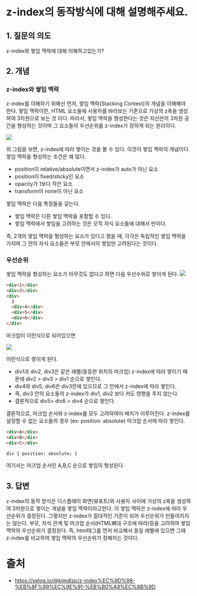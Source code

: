 # z-index의 동작방식에 대해 설명해주세요.

## 1. 질문의 의도

z-index와 쌓임 맥락에 대해 이해하고있는가?

## 2. 개념

### z-index와 쌓임 맥락

z-index를 이해하기 위해선 먼저, 쌓임 맥락(Stacking Context)의 개념을 이해해야 한다. 쌓임 맥락이란, HTML 요소들에 사용자를 바라보는 기준으로 가상의 z축을 생성하여 3차원으로 보는 것 이다. 따라서, 쌓임 맥락을 형성한다는 것은 자신만의 3차원 공간을 형성하는 것이며 그 요소들의 우선순위를 z-index가 정하게 되는 원리이다.

<img src="https://velog.velcdn.com/images%2Fkimdlzp%2Fpost%2Fa1bd98da-091b-40fb-a602-6e9244d3bbf4%2Fstacking%20context.png">

위 그림을 보면, z-index에 따라 쌓이는 것을 볼 수 있다. 이것이 쌓임 맥락의 개념이다. 쌓임 맥락을 형성하는 조건은 꽤 많다.

- position이 relative/absolute이면서 z-index가 auto가 아닌 요소
- position이 fixed/sticky인 요소
- opacity가 1보다 작은 요소
- transform이 none이 아닌 요소

쌓임 맥락은 다음 특징들을 갖는다.

- 쌓임 맥락은 다른 쌓임 맥락을 포함할 수 있다.
- 쌓임 맥락에서 쌓임을 고려하는 것은 오직 자식 요소들에 대해서 만이다.

즉, 2개의 쌓임 맥락을 형성하는 요소가 있다고 했을 때, 각각은 독립적인 쌓임 맥락을 가지며 그 안의 자식 요소들은 부모 안에서의 쌓임만 고려된다는 것이다.

### 우선순위

쌓임 맥락을 형성하는 요소가 아무것도 없다고 하면 다음 우선수위로 쌓이게 된다.
<img src="https://velog.velcdn.com/images%2Fkimdlzp%2Fpost%2Fc9719288-7fd4-41bd-a4b6-20e09b7ae975%2Fdefault%20stacking%20order.png">

```html
<div>1</div>
<div>2</div>
<div>
  3
  <div>4</div>
  <div>5</div>
  <div>6</div>
</div>
```

마크업이 이런식으로 되어있으면

<img src="https://velog.velcdn.com/images%2Fkimdlzp%2Fpost%2Fc6365ed8-379a-41c5-b55b-b62c54a40bec%2Fz-index%20stacking%20order.png">

이런식으로 쌓이게 된다.

- div1과 div2, div3은 같은 레벨(동등한 위치의 마크업) z-index에 따라 쌓이기 때문에 div2 > div3 > div1 순으로 쌓인다.
- div4와 div5, div6은 div3안에 있으므로 그 안에서 z-index에 따라 쌓인다.
- 즉, div3 안의 요소들의 z-index가 div1, div2 보다 커도 영향을 주지 않는다.
- 결론적으로 div5> div6 > div4 순으로 쌓인다.

결론적으로, 마크업 순서와 z-index를 모두 고려하여야 배치가 이루어진다.
z-index를 설정할 수 없는 요소들의 경우 (ex: position: absolute) 마크업 순서에 따라 쌓인다.

```html
<div>A</div>
<div>B</div>
<div>C</div>

div { position: absolute; }
```

여기서는 마크업 순서인 A,B,C 순으로 쌓임이 형성된다.

## 3. 답변

z-index의 동작 방식은 디스플레이 화면(뷰포트)와 사용자 사이에 가상의 z축을 생성하여 3차원으로 쌓이는 개념을 쌓임 맥락이라고한다. 이 쌓임 맥락은 z-index에 따라 우선순위가 결정된다. 그렇지만 z-index가 절대적인 기준이 되어 우선순위가 만들어지지는 않는다. 부모, 자식 관계 및 마크업 순서(HTML뼈대 구조에 따라)등을 고려하여 쌓임 맥락의 우선순위가 결정된다.
즉, html태그를 먼저 비교해서 동일 레벨에 있으면 그때 z-index를 비교하여 쌓임 맥락의 우선순위가 정해지는 것이다.

# 출처

- https://velog.io/@kimdlzp/z-index%EC%9D%98-%EB%8F%99%EC%9E%91-%EB%B0%A9%EC%8B%9D
